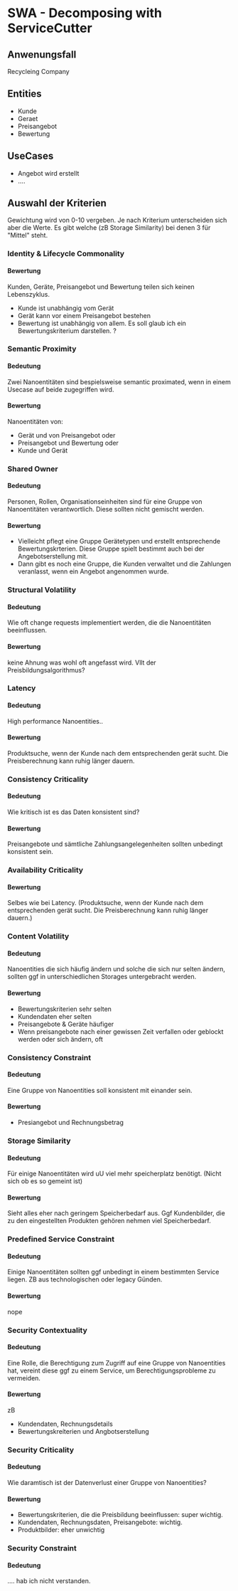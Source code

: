 # SWA - Decomposing with ServiceCutter



## Anwenungsfall

Recycleing Company


## Entities

- Kunde
- Geraet
- Preisangebot
- Bewertung


## UseCases

- Angebot wird erstellt
- ....

## Auswahl der Kriterien

Gewichtung wird von 0-10 vergeben. Je nach Kriterium unterscheiden sich aber die Werte. Es gibt welche (zB Storage Similarity) bei denen 3 für "Mittel" steht.


### Identity & Lifecycle Commonality

#### Bewertung
Kunden, Geräte, Preisangebot und Bewertung teilen sich keinen Lebenszyklus.
- Kunde ist unabhängig vom Gerät
- Gerät kann vor einem Preisangebot bestehen
- Bewertung ist unabhängig von allem. Es soll glaub ich ein Bewertungskriterium darstellen. ?


### Semantic Proximity

#### Bedeutung
Zwei Nanoentitäten sind bespielsweise semantic proximated, wenn in einem Usecase auf beide zugegriffen wird.

#### Bewertung
Nanoentitäten von:
- Gerät und von Preisangebot oder
- Preisangebot und Bewertung oder
- Kunde und Gerät


### Shared Owner

#### Bedeutung
Personen, Rollen, Organisationseinheiten sind für eine Gruppe von Nanoentitäten verantwortlich. Diese sollten nicht gemischt werden.

#### Bewertung
- Vielleicht pflegt eine Gruppe Gerätetypen und erstellt entsprechende Bewertungskrterien. Diese Gruppe spielt bestimmt auch bei der Angebotserstellung mit.
- Dann gibt es noch eine Gruppe, die Kunden verwaltet und die Zahlungen veranlasst, wenn ein Angebot angenommen wurde.


### Structural Volatility

#### Bedeutung
Wie oft change requests implementiert werden, die die Nanoentitäten beeinflussen.

#### Bewertung
keine Ahnung was wohl oft angefasst wird. Vllt der Preisbildungsalgorithmus?


### Latency

#### Bedeutung
High performance Nanoentities..

#### Bewertung
Produktsuche, wenn der Kunde nach dem entsprechenden gerät sucht. Die Preisberechnung kann ruhig länger dauern.


### Consistency Criticality

#### Bedeutung
Wie kritisch ist es das Daten konsistent sind?

#### Bewertung
Preisangebote und sämtliche Zahlungsangelegenheiten sollten unbedingt konsistent sein.


### Availability Criticality

#### Bewertung
Selbes wie bei Latency. (Produktsuche, wenn der Kunde nach dem entsprechenden gerät sucht. Die Preisberechnung kann ruhig länger dauern.)


### Content Volatility

#### Bedeutung
Nanoentities die sich häufig ändern und solche die sich nur selten ändern, sollten ggf in unterschiedlichen Storages untergebracht werden.

#### Bewertung
- Bewertungskriterien sehr selten
- Kundendaten eher selten
- Preisangebote & Geräte häufiger
- Wenn preisangebote nach einer gewissen Zeit verfallen oder geblockt werden oder sich ändern, oft


### Consistency Constraint

#### Bedeutung
Eine Gruppe von Nanoentities soll konsistent mit einander sein.

#### Bewertung
- Presiangebot und Rechnungsbetrag


### Storage Similarity

#### Bedeutung
Für einige Nanoentitäten wird uU viel mehr speicherplatz benötigt. (Nicht sich ob es so gemeint ist)

#### Bewertung
Sieht alles eher nach geringem Speicherbedarf aus. Ggf Kundenbilder, die zu den eingestellten Produkten gehören nehmen viel Speicherbedarf.


### Predefined Service Constraint

#### Bedeutung
Einige Nanoentitäten sollten ggf unbedingt in einem bestimmten Service liegen. ZB aus technologischen oder legacy Günden.

#### Bewertung
nope


### Security Contextuality

#### Bedeutung
Eine Rolle, die Berechtigung zum Zugriff auf eine Gruppe von Nanoentities hat, vereint diese ggf zu einem Service, um Berechtigungsprobleme zu vermeiden.

#### Bewertung
zB
- Kundendaten, Rechnungsdetails
- Bewertungskreíterien und Angbotserstellung


### Security Criticality

#### Bedeutung
Wie daramtisch ist der Datenverlust einer Gruppe von Nanoentities?

#### Bewertung
- Bewertungskriterien, die die Preisbildung beeinflussen: super wichtig.
- Kundendaten, Rechnungsdaten, Preisangebote: wichtig.
- Produktbilder: eher unwichtig


### Security Constraint

#### Bedeutung
.... hab ich nicht verstanden.